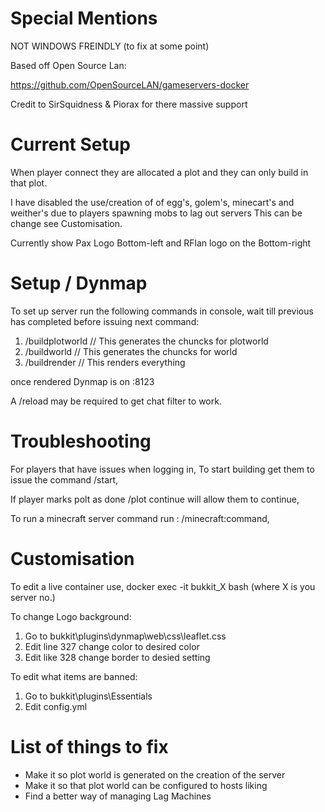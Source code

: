 # Special Mentions

NOT WINDOWS FREINDLY (to fix at some point)

Based off Open Source Lan:

https://github.com/OpenSourceLAN/gameservers-docker

Credit to SirSquidness & Piorax for there massive support
# Current Setup

When player connect they are allocated a plot and they can only build in that plot.

I have disabled the use/creation of of egg's, golem's, minecart's and weither's due to players spawning mobs to lag out servers
This can be change see Customisation.

Currently show Pax Logo Bottom-left and RFlan logo on the Bottom-right

# Setup / Dynmap

To set up server run the following commands in console, wait till previous has completed before issuing next command:
1. /buildplotworld        // This generates the chuncks for plotworld
2. /buildworld            // This generates the chuncks for world
3. /buildrender           // This renders everything

once rendered Dynmap is on <IP>:8123
  
A /reload may be required to get chat filter to work.

# Troubleshooting
  
For players that have issues when logging in, To start building get them to issue the command /start,

If player marks polt as done /plot continue will allow them to continue,

To run a minecraft server command run : /minecraft:command,


# Customisation

To edit a live container use, docker exec -it bukkit_X bash (where X is you server no.)

To change Logo background:
 1.  Go to bukkit\plugins\dynmap\web\css\leaflet.css
 2.  Edit line 327 change color to desired color 
 3.  Edit like 328 change border to desied setting

To edit what items are banned:
1.  Go to bukkit\plugins\Essentials
2.  Edit config.yml

# List of things to fix

- Make it so plot world is generated on the creation of the server
- Make it so that plot world can be configured to hosts liking
- Find a better way of managing Lag Machines
